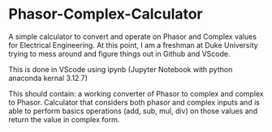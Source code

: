 # Phasor-Complex-Calculator
A simple calculator to convert and operate on Phasor and Complex values for Electrical Engineering. At this point, I am a freshman at Duke University trying to mess around and figure things out in Github and VScode. 

This is done in VScode using ipynb (Jupyter Notebook with python anaconda kernal 3.12.7)

This should contain: 
a working converter of Phasor to complex and complex to Phasor. 
Calculator that considers both phasor and complex inputs and is able to perform basics operations (add, sub, mul, div) on those values and return the value in complex form. 

